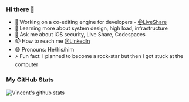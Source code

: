 ### Hi there 👋

- 🔭 Working on a co-editing engine for developers - [@LiveShare](https://visualstudio.microsoft.com/services/live-share/)
- 🌱 Learning more about system design, high load, infrastructure
- 💬 Ask me about iOS security, Live Share, Codespaces
- 📫 How to reach me [@LinkedIn](https://www.linkedin.com/in/oleg-demchenko-1b649697/)
- 😄 Pronouns: He/his/him
- ⚡ Fun fact: I planned to become a rock-star but then I got stuck at the computer


### My GitHub Stats

<img align="left" alt="Vincent's github stats" src="https://github-readme-stats.vercel.app/api?username=olegoid&count_private=true&show_icons=true&include_all_commits=true&hide=stars&hide_title=true" />
